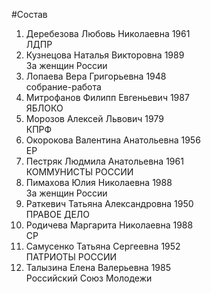 #Состав
1. Деребезова Любовь Николаевна 1961   
    ЛДПР
2. Кузнецова Наталья Викторовна 1989   
    За женщин России
3. Лопаева Вера Григорьевна 1948   
    собрание-работа
4. Митрофанов Филипп Евгеньевич 1987   
    ЯБЛОКО
5. Морозов Алексей Львович 1979   
    КПРФ
6. Окорокова Валентина Анатольевна 1956   
    ЕР
7. Пестряк Людмила Анатольевна 1961   
    КОММУНИСТЫ РОССИИ
8. Пимахова Юлия Николаевна 1988   
    За женщин России
9. Раткевич Татьяна Александровна 1950   
    ПРАВОЕ ДЕЛО
10. Родичева Маргарита Николаевна 1988   
    СР
11. Самусенко Татьяна Сергеевна 1952   
    ПАТРИОТЫ РОССИИ
12. Талызина Елена Валерьевна 1985   
    Российский Союз Молодежи
